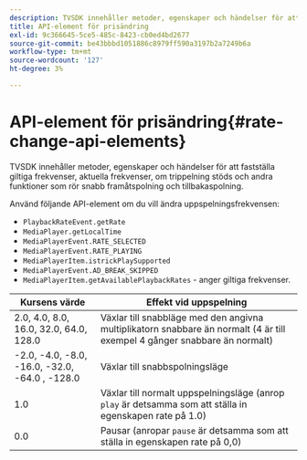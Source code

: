 ```yaml
---
description: TVSDK innehåller metoder, egenskaper och händelser för att fastställa giltiga frekvenser, aktuella frekvenser, om trippelning stöds och andra funktioner som rör snabb framåtspolning och tillbakaspolning.
title: API-element för prisändring
exl-id: 9c366645-5ce5-485c-8423-cb0ed4bd2677
source-git-commit: be43bbbd1051886c8979ff590a3197b2a7249b6a
workflow-type: tm+mt
source-wordcount: '127'
ht-degree: 3%

---
```


# API-element för prisändring{#rate-change-api-elements}

TVSDK innehåller metoder, egenskaper och händelser för att fastställa giltiga frekvenser, aktuella frekvenser, om trippelning stöds och andra funktioner som rör snabb framåtspolning och tillbakaspolning.

<!--<a id="section_36576E92DE6343AEBD0BBD662502365D"></a>-->

Använd följande API-element om du vill ändra uppspelningsfrekvensen:

* `PlaybackRateEvent.getRate`
* `MediaPlayer.getLocalTime`
* `MediaPlayerEvent.RATE_SELECTED`
* `MediaPlayerEvent.RATE_PLAYING`
* `MediaPlayerItem.istrickPlaySupported`
* `MediaPlayerEvent.AD_BREAK_SKIPPED`
* `MediaPlayerItem.getAvailablePlaybackRates` - anger giltiga frekvenser.

| Kursens värde | Effekt vid uppspelning |
|---|---|
| 2.0, 4.0, 8.0, 16.0, 32.0, 64.0, 128.0 | Växlar till snabbläge med den angivna multiplikatorn snabbare än normalt (4 är till exempel 4 gånger snabbare än normalt) |
| -2.0, -4.0, -8.0, -16.0, -32.0, -64.0 , -128.0 | Växlar till snabbspolningsläge |
| 1.0 | Växlar till normalt uppspelningsläge (anrop `play` är detsamma som att ställa in egenskapen rate på 1.0) |
| 0.0 | Pausar (anropar `pause` är detsamma som att ställa in egenskapen rate på 0,0) |
